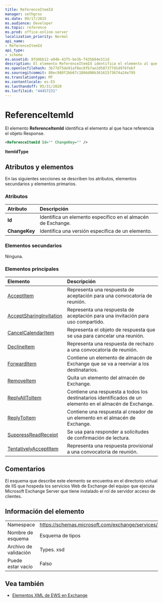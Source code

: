 ```yaml
---
title: ReferenceItemId
manager: sethgros
ms.date: 09/17/2015
ms.audience: Developer
ms.topic: reference
ms.prod: office-online-server
localization_priority: Normal
api_name:
- ReferenceItemId
api_type:
- schema
ms.assetid: 8fd4bb12-a94b-43f5-be3b-f435684e311d
description: El elemento ReferenceItemId identifica el elemento al que hace referencia el objeto Response.
ms.openlocfilehash: 3b77d75de91af8ec8fb7ae2d507377d1d976febf
ms.sourcegitcommit: 88ec988f2bb67c1866d06b361615f3674a24e795
ms.translationtype: MT
ms.contentlocale: es-ES
ms.lasthandoff: 05/31/2020
ms.locfileid: "44457231"
---
```

# <a name="referenceitemid"></a>ReferenceItemId

El elemento **ReferenceItemId** identifica el elemento al que hace referencia el objeto Response. 
  
```xml
<ReferenceItemId Id="" ChangeKey="" />
```

 **ItemIdType**
## <a name="attributes-and-elements"></a>Atributos y elementos

En las siguientes secciones se describen los atributos, elementos secundarios y elementos primarios.
  
### <a name="attributes"></a>Atributos

|**Atributo**|**Descripción**|
|:-----|:-----|
|**Id** <br/> |Identifica un elemento específico en el almacén de Exchange.  <br/> |
|**ChangeKey** <br/> |Identifica una versión específica de un elemento.  <br/> |
   
### <a name="child-elements"></a>Elementos secundarios

Ninguna.
  
### <a name="parent-elements"></a>Elementos principales

|**Elemento**|**Descripción**|
|:-----|:-----|
|[AcceptItem](acceptitem.md) <br/> |Representa una respuesta de aceptación para una convocatoria de reunión.  <br/> |
|[AcceptSharingInvitation](acceptsharinginvitation.md) <br/> |Representa una respuesta de aceptación para una invitación para uso compartido.  <br/> |
|[CancelCalendarItem](cancelcalendaritem.md) <br/> |Representa el objeto de respuesta que se usa para cancelar una reunión.  <br/> |
|[DeclineItem](declineitem.md) <br/> |Representa una respuesta de rechazo a una convocatoria de reunión.  <br/> |
|[ForwardItem](forwarditem.md) <br/> |Contiene un elemento de almacén de Exchange que se va a reenviar a los destinatarios.  <br/> |
|[RemoveItem](removeitem.md) <br/> |Quita un elemento del almacén de Exchange.  <br/> |
|[ReplyAllToItem](replyalltoitem.md) <br/> |Contiene una respuesta a todos los destinatarios identificados de un elemento en el almacén de Exchange.  <br/> |
|[ReplyToItem](replytoitem.md) <br/> |Contiene una respuesta al creador de un elemento en el almacén de Exchange.  <br/> |
|[SuppressReadReceipt](suppressreadreceipt.md) <br/> |Se usa para responder a solicitudes de confirmación de lectura.  <br/> |
|[TentativelyAcceptItem](tentativelyacceptitem.md) <br/> |Representa una respuesta provisional a una convocatoria de reunión.  <br/> |
   
## <a name="remarks"></a>Comentarios

El esquema que describe este elemento se encuentra en el directorio virtual de IIS que hospeda los servicios Web de Exchange del equipo que ejecuta Microsoft Exchange Server que tiene instalado el rol de servidor acceso de clientes.
  
## <a name="element-information"></a>Información del elemento

|||
|:-----|:-----|
|Namespace  <br/> |https://schemas.microsoft.com/exchange/services/2006/types  <br/> |
|Nombre de esquema  <br/> |Esquema de tipos  <br/> |
|Archivo de validación  <br/> |Types. xsd  <br/> |
|Puede estar vacío  <br/> |Falso  <br/> |
   
## <a name="see-also"></a>Vea también



- [Elementos XML de EWS en Exchange](ews-xml-elements-in-exchange.md)

